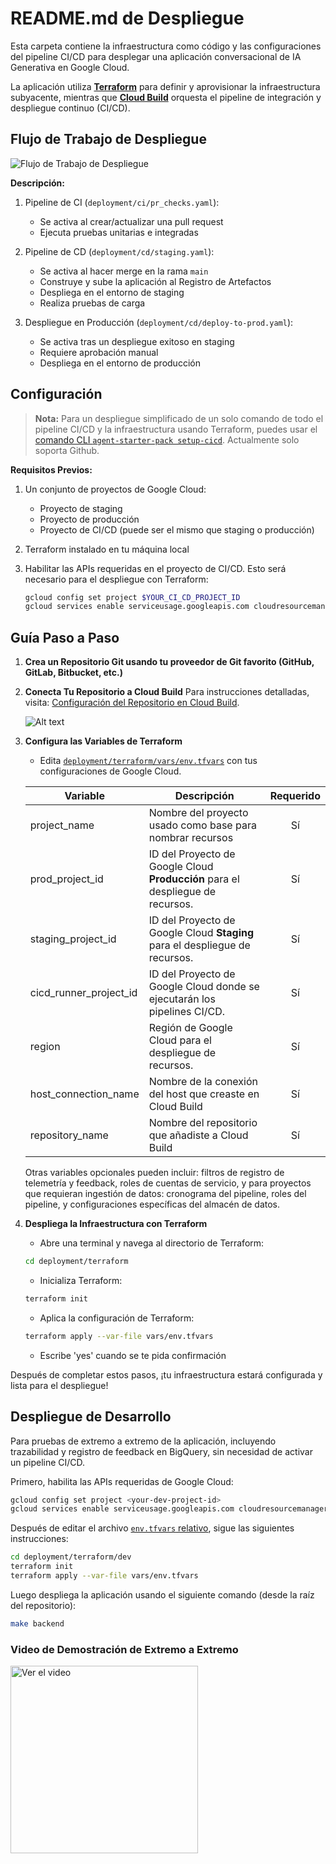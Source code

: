 # README.md de Despliegue

Esta carpeta contiene la infraestructura como código y las configuraciones del pipeline CI/CD para desplegar una aplicación conversacional de IA Generativa en Google Cloud.

La aplicación utiliza [**Terraform**](http://terraform.io) para definir y aprovisionar la infraestructura subyacente, mientras que [**Cloud Build**](https://cloud.google.com/build/) orquesta el pipeline de integración y despliegue continuo (CI/CD).

## Flujo de Trabajo de Despliegue

![Flujo de Trabajo de Despliegue](https://storage.googleapis.com/github-repo/generative-ai/sample-apps/e2e-gen-ai-app-starter-pack/deployment_workflow.png)

**Descripción:**

1. Pipeline de CI (`deployment/ci/pr_checks.yaml`):

   - Se activa al crear/actualizar una pull request
   - Ejecuta pruebas unitarias e integradas

2. Pipeline de CD (`deployment/cd/staging.yaml`):

   - Se activa al hacer merge en la rama `main`
   - Construye y sube la aplicación al Registro de Artefactos
   - Despliega en el entorno de staging
   - Realiza pruebas de carga

3. Despliegue en Producción (`deployment/cd/deploy-to-prod.yaml`):
   - Se activa tras un despliegue exitoso en staging
   - Requiere aprobación manual
   - Despliega en el entorno de producción

## Configuración

> **Nota:** Para un despliegue simplificado de un solo comando de todo el pipeline CI/CD y la infraestructura usando Terraform, puedes usar el [comando CLI `agent-starter-pack setup-cicd`](https://github.com/GoogleCloudPlatform/agent-starter-pack/blob/main/docs/cli/setup_cicd.md). Actualmente solo soporta Github.

**Requisitos Previos:**

1. Un conjunto de proyectos de Google Cloud:
   - Proyecto de staging
   - Proyecto de producción
   - Proyecto de CI/CD (puede ser el mismo que staging o producción)
2. Terraform instalado en tu máquina local
3. Habilitar las APIs requeridas en el proyecto de CI/CD. Esto será necesario para el despliegue con Terraform:

   ```bash
   gcloud config set project $YOUR_CI_CD_PROJECT_ID
   gcloud services enable serviceusage.googleapis.com cloudresourcemanager.googleapis.com cloudbuild.googleapis.com secretmanager.googleapis.com
   ```

## Guía Paso a Paso

1. **Crea un Repositorio Git usando tu proveedor de Git favorito (GitHub, GitLab, Bitbucket, etc.)**

2. **Conecta Tu Repositorio a Cloud Build**
   Para instrucciones detalladas, visita: [Configuración del Repositorio en Cloud Build](https://cloud.google.com/build/docs/repositories#whats_next).<br>

   ![Alt text](https://storage.googleapis.com/github-repo/generative-ai/sample-apps/e2e-gen-ai-app-starter-pack/connection_cb.gif)

3. **Configura las Variables de Terraform**

   - Edita [`deployment/terraform/vars/env.tfvars`](../terraform/vars/env.tfvars) con tus configuraciones de Google Cloud.

   | Variable               | Descripción                                                     | Requerido |
   | ---------------------- | --------------------------------------------------------------- | :-------: |
   | project_name           | Nombre del proyecto usado como base para nombrar recursos       |    Sí     |
   | prod_project_id        | ID del Proyecto de Google Cloud **Producción** para el despliegue de recursos. |    Sí     |
   | staging_project_id     | ID del Proyecto de Google Cloud **Staging** para el despliegue de recursos.    |    Sí     |
   | cicd_runner_project_id | ID del Proyecto de Google Cloud donde se ejecutarán los pipelines CI/CD.     |    Sí     |
   | region                 | Región de Google Cloud para el despliegue de recursos.                    |    Sí     |
   | host_connection_name   | Nombre de la conexión del host que creaste en Cloud Build          |    Sí     |
   | repository_name        | Nombre del repositorio que añadiste a Cloud Build                 |    Sí     |

   Otras variables opcionales pueden incluir: filtros de registro de telemetría y feedback, roles de cuentas de servicio, y para proyectos que requieran ingestión de datos: cronograma del pipeline, roles del pipeline, y configuraciones específicas del almacén de datos.

4. **Despliega la Infraestructura con Terraform**

   - Abre una terminal y navega al directorio de Terraform:

   ```bash
   cd deployment/terraform
   ```

   - Inicializa Terraform:

   ```bash
   terraform init
   ```

   - Aplica la configuración de Terraform:

   ```bash
   terraform apply --var-file vars/env.tfvars
   ```

   - Escribe 'yes' cuando se te pida confirmación

Después de completar estos pasos, ¡tu infraestructura estará configurada y lista para el despliegue!

## Despliegue de Desarrollo

Para pruebas de extremo a extremo de la aplicación, incluyendo trazabilidad y registro de feedback en BigQuery, sin necesidad de activar un pipeline CI/CD.

Primero, habilita las APIs requeridas de Google Cloud:

```bash
gcloud config set project <your-dev-project-id>
gcloud services enable serviceusage.googleapis.com cloudresourcemanager.googleapis.com
```

Después de editar el archivo [`env.tfvars` relativo](../terraform/dev/vars/env.tfvars), sigue las siguientes instrucciones:

```bash
cd deployment/terraform/dev
terraform init
terraform apply --var-file vars/env.tfvars
```

Luego despliega la aplicación usando el siguiente comando (desde la raíz del repositorio):

```bash
make backend
```

### Video de Demostración de Extremo a Extremo

<a href="https://storage.googleapis.com/github-repo/generative-ai/sample-apps/e2e-gen-ai-app-starter-pack/template_deployment_demo.mp4">
  <img src="https://storage.googleapis.com/github-repo/generative-ai/sample-apps/e2e-gen-ai-app-starter-pack/preview_video.png" alt="Ver el video" width="300"/>
</a>
